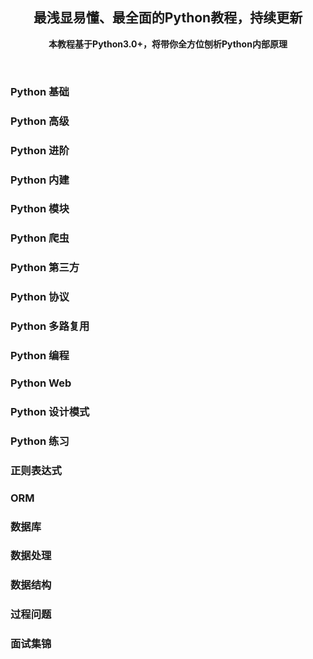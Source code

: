 <div align="center">

## 最浅显易懂、最全面的Python教程，持续更新

**本教程基于Python3.0+，将带你全方位刨析Python内部原理**

</div>

<br>


### Python 基础

### Python 高级

### Python 进阶

### Python 内建

### Python 模块

### Python 爬虫

### Python 第三方

### Python 协议

### Python 多路复用

### Python 编程

### Python Web

### Python 设计模式

### Python 练习

### 正则表达式

### ORM

### 数据库

### 数据处理

### 数据结构

### 过程问题

### 面试集锦
